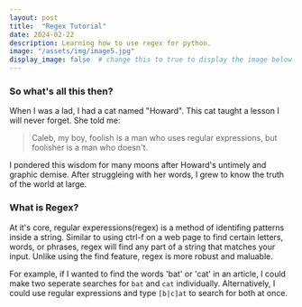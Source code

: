 ```yaml
---
layout: post
title:  "Regex Tutorial" 
date: 2024-02-22
description: Learning how to use regex for python.   
image: "/assets/img/image5.jpg"
display_image: false  # change this to true to display the image below the banner 
---
```


### So what's all this then?

When I was a lad, I had a cat named "Howard". This cat taught a lesson I will never forget. She told me:

> Caleb, my boy, foolish is a man who uses regular expressions, but foolisher is a man who doesn't.

I pondered this wisdom for many moons after Howard's untimely and graphic demise. After struggleing with her words, I grew to know the truth of the world at large.


### What is Regex?

At it's core, regular experessions(regex) is a method of identifing patterns inside a string. Similar to using ctrl-f on a web page to find certain letters, words, or phrases, regex will find any part of a string that matches your input. Unlike using the find feature, regex is more robust and maluable.

For example, if I wanted to find the words 'bat' or 'cat' in an article, I could make two seperate searches for `bat` and `cat` individually. Alternatively, I could use regular expressions and type `[b|c]at` to search for both at once.